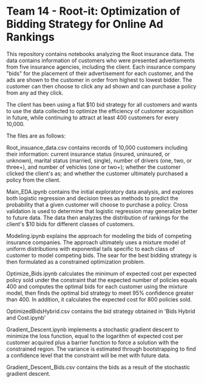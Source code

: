 # Team 14 - Root-it: Optimization of Bidding Strategy for Online Ad Rankings

This repository contains notebooks analyzing the Root insurance data. The data contains information of customers who were presented advertisments from five insurance agencies, including the client. Each insurance company "bids" for the placement of their advertisement for each customer, and the ads are shown to the customer in order from highest to lowest bidder. The customer can then choose to click any ad shown and can purchase a policy from any ad they click.

The client has been using a flat $10 bid strategy for all customers and wants to use the data collected to optimize the efficiency of customer acquisition in future, while continuing to attract at least 400 customers for every 10,000.

The files are as follows:

Root_insuance_data.csv contains records of 10,000 customers including their information: current insurance status (insured, uninsured, or unknown), marital status (married, single), number of drivers (one, two, or three+), and number of vehicles (one or two+); whether the customer clicked the client's as; and whether the customer ultimately purchased a policy from the client.

Main_EDA.ipynb contains the initial exploratory data analysis, and explores both logistic regression and decision trees as methods to predict the probability that a given customer will choose to purchase a policy. Cross validation is used to determine that logistic regression may generalize better to future data. The data then analyzes the distribution of rankings for the client's $10 bids for different classes of customers.

Modeling.ipynb explains the approach for modeling the bids of competing insurance companies. The approach ultimately uses a mixture model of uniform distributions with exponential tails specific to each class of customer to model competing bids. The sear for the best bidding strategy is then formulated as a constrained optimization problem.

Optimize_Bids.ipynb calculates the minimum of expected cost per expected policy sold under the constraint that the expected number of policies equals 400 and computes the optimal bids for each customer using the mixture model, then finds the optimal bid strategy to meet 95% confidence greater than 400. In addition, it calculates the expected cost for 800 policies sold.

OptimizedBidsHybrid.csv contains the bid strategy obtained in 'Bids Hybrid and Cost.ipynb'

Gradient_Descent.ipynb implements a stochastic gradient descent to minimize the loss function, equal to the logarithm of expected cost per customer acquired plus a barrier function to force a solution with the constrained region. The variance is estimated through bootstrapping to find a confidence level that the constraint will be met with future data.

Gradient_Descent_Bids.csv contains the bids as a result of the stochastic gradient descent.
